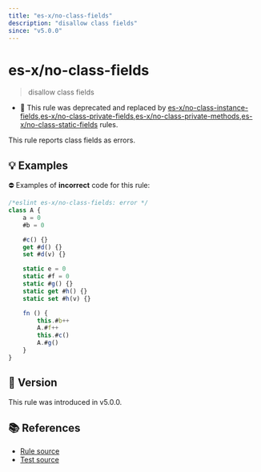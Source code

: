 ```yaml
---
title: "es-x/no-class-fields"
description: "disallow class fields"
since: "v5.0.0"
---
```


# es-x/no-class-fields
> disallow class fields

- 🚫 This rule was deprecated and replaced by [es-x/no-class-instance-fields](./no-class-instance-fields.md),[es-x/no-class-private-fields](./no-class-private-fields.md),[es-x/no-class-private-methods](./no-class-private-methods.md),[es-x/no-class-static-fields](./no-class-static-fields.md) rules.

This rule reports class fields as errors.

## 💡 Examples

⛔ Examples of **incorrect** code for this rule:

<eslint-playground type="bad">

```js
/*eslint es-x/no-class-fields: error */
class A {
    a = 0
    #b = 0

    #c() {}
    get #d() {}
    set #d(v) {}

    static e = 0
    static #f = 0
    static #g() {}
    static get #h() {}
    static set #h(v) {}

    fn () {
        this.#b++
        A.#f++
        this.#c()
        A.#g()
    }
}
```

</eslint-playground>

## 🚀 Version

This rule was introduced in v5.0.0.

## 📚 References

- [Rule source](https://github.com/eslint-community/eslint-plugin-es-x/blob/master/lib/rules/no-class-fields.js)
- [Test source](https://github.com/eslint-community/eslint-plugin-es-x/blob/master/tests/lib/rules/no-class-fields.js)
